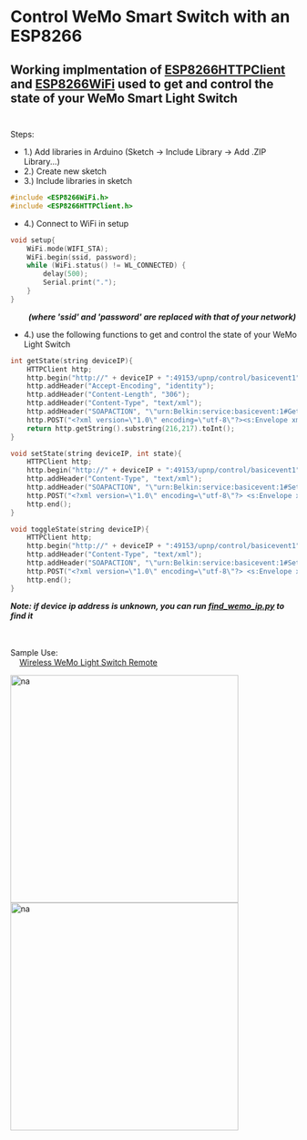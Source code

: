 # Control WeMo Smart Switch with an ESP8266 

## Working implmentation of [ESP8266HTTPClient](https://github.com/esp8266/Arduino/tree/master/libraries/ESP8266HTTPClient) and [ESP8266WiFi](https://github.com/esp8266/Arduino/tree/master/libraries/ESP8266WiFi) used to get and control the state of your WeMo Smart Light Switch<br/><br/>

Steps: 
 - 1.) Add libraries in Arduino (Sketch -> Include Library -> Add .ZIP Library...)
 - 2.) Create new sketch
 - 3.) Include libraries in sketch<br/>
 ```cpp
 #include <ESP8266WiFi.h>
 #include <ESP8266HTTPClient.h>
 ```
 
 - 4.) Connect to WiFi in setup
 ```cpp
 void setup{
     WiFi.mode(WIFI_STA);
     WiFi.begin(ssid, password);
     while (WiFi.status() != WL_CONNECTED) {
         delay(500);
         Serial.print(".");
     }
 }
 ```
 &nbsp;&nbsp;&nbsp;&nbsp;&nbsp;&nbsp;&nbsp;&nbsp;***(where 'ssid' and 'password' are replaced with that of your network)***
 - 4.) use the following functions to get and control the state of your WeMo Light Switch
```cpp
int getState(string deviceIP){
    HTTPClient http;
    http.begin("http://" + deviceIP + ":49153/upnp/control/basicevent1");
    http.addHeader("Accept-Encoding", "identity");
    http.addHeader("Content-Length", "306");
    http.addHeader("Content-Type", "text/xml");
    http.addHeader("SOAPACTION", "\"urn:Belkin:service:basicevent:1#GetBinaryState\"");
    http.POST("<?xml version=\"1.0\" encoding=\"utf-8\"?><s:Envelope xmlns:s=\"http://schemas.xmlsoap.org/soap/envelope/\"><s:Body><u:GetBinaryState xmlns:u=\"urn:Belkin:service:basicevent:1\"></u:GetBinaryState></s:Body></s:Envelope>");
    return http.getString().substring(216,217).toInt();
}
```
```cpp
void setState(string deviceIP, int state){
    HTTPClient http;
    http.begin("http://" + deviceIP + ":49153/upnp/control/basicevent1");
    http.addHeader("Content-Type", "text/xml");
    http.addHeader("SOAPACTION", "\"urn:Belkin:service:basicevent:1#SetBinaryState\"");
    http.POST("<?xml version=\"1.0\" encoding=\"utf-8\"?> <s:Envelope xmlns:s=\"http://schemas.xmlsoap.org/soap/envelope/\" s:encodingStyle=\"http://schemas.xmlsoap.org/soap/encoding/\"><s:Body><u:SetBinaryState xmlns:u=\"urn:Belkin:service:basicevent:1\"><BinaryState>" + String(state) +"</BinaryState></u:SetBinaryState></s:Body></s:Envelope>");
    http.end();
}
```
```cpp
void toggleState(string deviceIP){
    HTTPClient http;
    http.begin("http://" + deviceIP + ":49153/upnp/control/basicevent1");
    http.addHeader("Content-Type", "text/xml");
    http.addHeader("SOAPACTION", "\"urn:Belkin:service:basicevent:1#SetBinaryState\"");
    http.POST("<?xml version=\"1.0\" encoding=\"utf-8\"?> <s:Envelope xmlns:s=\"http://schemas.xmlsoap.org/soap/envelope/\" s:encodingStyle=\"http://schemas.xmlsoap.org/soap/encoding/\"><s:Body><u:SetBinaryState xmlns:u=\"urn:Belkin:service:basicevent:1\"><BinaryState>" + String(abs(getBinaryState(deviceIP)-1)) +"</BinaryState></u:SetBinaryState></s:Body></s:Envelope>");
    http.end();
}
```

***Note: if device ip address is unknown, you can run [find_wemo_ip.py](https://github.com/mb822/esp8266WemoExample/blob/main/find_wemo_ip.py) to find it***



<br/><br/>
Sample Use:<br/>
&nbsp;&nbsp;&nbsp;&nbsp;[Wireless WeMo Light Switch Remote](https://github.com/mb822/esp8266WemoExample/blob/main/esp8266_wemo_remote.cpp)

<div style="display: inline-block">
  <img width="400" alt="na" src="https://user-images.githubusercontent.com/70653539/130304906-9a8e7300-9da2-462f-bbe3-63a2fef1d22e.png">
  <img width="400" alt="na" src="https://raw.githubusercontent.com/mb822/esp8266WemoExample/main/esp8266_wemo_remote_drawing.png">
</div>
